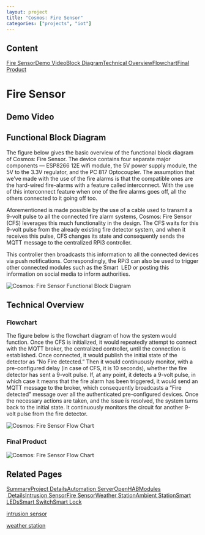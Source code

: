 ```yaml
---
layout: project
title: "Cosmos: Fire Sensor"
categories: ["projects", "iot"]
---             
```


Content
-------

[Fire Sensor](#fire-sensor)[Demo Video](#demo)[Block Diagram](#block-diagram)[Technical Overview](#overview)[Flowchart](#fc)[Final Product](#final-product)

Fire Sensor
===========

Demo Video
----------

Functional Block Diagram
------------------------

The figure below gives the basic overview of the functional block diagram of Cosmos: Fire Sensor. The device contains four separate major components — ESP8266 12E wifi module, the 5V power supply module, the 5V to the 3.3V regulator, and the PC 817 Optocoupler. The assumption that we’ve made with the use of the fire alarms is that the compatible ones are the hard-wired fire-alarms with a feature called interconnect. With the use of this interconnect feature when one of the fire alarms goes off, all the others connected to it going off too.  
  
Aforementioned is made possible by the use of a cable used to transmit a 9-volt pulse to all the connected fire alarm systems, Cosmos: Fire Sensor (CFS) leverages this much functionality in the design. The CFS waits for this 9-volt pulse from the already existing fire detector system, and when it receives this pulse, CFS changes its state and consequently sends the MQTT message to the centralized RPi3 controller.  
  
This controller then broadcasts this information to all the connected devices via push notifications. Correspondingly, the RPi3 can also be used to trigger other connected modules such as the Smart  LED or posting this information on social media to inform authorities.

![Cosmos: Fire Sensor Functional Block Diagram](https://project-odyssey.s3.us-east-2.amazonaws.com/657e22cc9952152003398c6698d7b0b4.png)

Technical Overview
------------------

### Flowchart

The figure below is the flowchart diagram of how the system would function. Once the CFS is initialized, it would repeatedly attempt to connect with the MQTT broker, the centralized controller, until the connection is established. Once connected, it would publish the initial state of the detector as “No Fire detected.” Then it would continuously monitor, with a pre-configured delay (in case of CFS, it is 10 seconds), whether the fire detector has sent a 9-volt pulse. If, at any point, it detects a 9-volt pulse, in which case it means that the fire alarm has been triggered, it would send an MQTT message to the broker, which consequently broadcasts a “Fire detected” message over all the authenticated pre-configured devices. Once the necessary actions are taken, and the issue is resolved, the system turns back to the initial state. It continuously monitors the circuit for another 9-volt pulse from the fire detector.

![Cosmos: Fire Sensor Flow Chart](https://project-odyssey.s3.us-east-2.amazonaws.com/8d5bf8814ff2a1a1a39d40f8ca7a280e.png)

### Final Product

![Cosmos: Fire Sensor Flow Chart](https://project-odyssey.s3.us-east-2.amazonaws.com/ae21b8dc4ac25e36b0dfe0cb901fe0d4.jpg)

Related Pages
-------------

[Summary](../../2017-11-02cosmos.markdown)[Project Details](2017-11-02-cosmos-01-project-details.markdown)[Automation Server](2017-11-02-cosmos-02-automation-server.markdown)[OpenHAB](2017-11-02-cosmos-03-openhab.markdown)[Modules  Details](2017-11-02-cosmos-04-modules-00-Introduction.markdown)[Intrusion Sensor](../../../../projects/iot/cosmos/modules/intrusion-sensor.html)[Fire Sensor](../../../../projects/iot/cosmos/modules/fire-sensor.html)[Weather Station](../../../../projects/iot/cosmos/modules/weather-station.html)[Ambient Station](../../../../projects/iot/cosmos/modules/ambient-station.html)[Smart LEDs](../../../../projects/iot/cosmos/modules/smart-leds.html)[Smart Switch](../../../../projects/iot/cosmos/modules/connected-switches.html)[Smart Lock](../../../../projects/iot/cosmos/modules/smart-lock.html)

[intrusion sensor](../../../../projects/iot/cosmos/modules/intrusion-sensor.html)

[weather station](../../../../projects/iot/cosmos/modules/weather-station.html)

